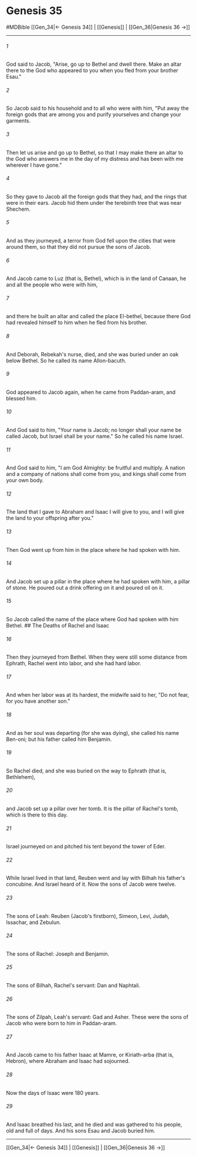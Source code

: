 # Genesis 35
#MDBible
[[Gen_34|← Genesis 34]] | [[Genesis]] | [[Gen_36|Genesis 36 →]]

***

###### 1 
God said to Jacob, "Arise, go up to Bethel and dwell there. Make an altar there to the God who appeared to you when you fled from your brother Esau." 

###### 2 
So Jacob said to his household and to all who were with him, "Put away the foreign gods that are among you and purify yourselves and change your garments. 

###### 3 
Then let us arise and go up to Bethel, so that I may make there an altar to the God who answers me in the day of my distress and has been with me wherever I have gone." 

###### 4 
So they gave to Jacob all the foreign gods that they had, and the rings that were in their ears. Jacob hid them under the terebinth tree that was near Shechem. 

###### 5 
And as they journeyed, a terror from God fell upon the cities that were around them, so that they did not pursue the sons of Jacob. 

###### 6 
And Jacob came to Luz (that is, Bethel), which is in the land of Canaan, he and all the people who were with him, 

###### 7 
and there he built an altar and called the place El-bethel, because there God had revealed himself to him when he fled from his brother. 

###### 8 
And Deborah, Rebekah's nurse, died, and she was buried under an oak below Bethel. So he called its name Allon-bacuth. 

###### 9 
God appeared to Jacob again, when he came from Paddan-aram, and blessed him. 

###### 10 
And God said to him, "Your name is Jacob; no longer shall your name be called Jacob, but Israel shall be your name." So he called his name Israel. 

###### 11 
And God said to him, "I am God Almighty: be fruitful and multiply. A nation and a company of nations shall come from you, and kings shall come from your own body. 

###### 12 
The land that I gave to Abraham and Isaac I will give to you, and I will give the land to your offspring after you." 

###### 13 
Then God went up from him in the place where he had spoken with him. 

###### 14 
And Jacob set up a pillar in the place where he had spoken with him, a pillar of stone. He poured out a drink offering on it and poured oil on it. 

###### 15 
So Jacob called the name of the place where God had spoken with him Bethel. ## The Deaths of Rachel and Isaac 

###### 16 
Then they journeyed from Bethel. When they were still some distance from Ephrath, Rachel went into labor, and she had hard labor. 

###### 17 
And when her labor was at its hardest, the midwife said to her, "Do not fear, for you have another son." 

###### 18 
And as her soul was departing (for she was dying), she called his name Ben-oni; but his father called him Benjamin. 

###### 19 
So Rachel died, and she was buried on the way to Ephrath (that is, Bethlehem), 

###### 20 
and Jacob set up a pillar over her tomb. It is the pillar of Rachel's tomb, which is there to this day. 

###### 21 
Israel journeyed on and pitched his tent beyond the tower of Eder. 

###### 22 
While Israel lived in that land, Reuben went and lay with Bilhah his father's concubine. And Israel heard of it. Now the sons of Jacob were twelve. 

###### 23 
The sons of Leah: Reuben (Jacob's firstborn), Simeon, Levi, Judah, Issachar, and Zebulun. 

###### 24 
The sons of Rachel: Joseph and Benjamin. 

###### 25 
The sons of Bilhah, Rachel's servant: Dan and Naphtali. 

###### 26 
The sons of Zilpah, Leah's servant: Gad and Asher. These were the sons of Jacob who were born to him in Paddan-aram. 

###### 27 
And Jacob came to his father Isaac at Mamre, or Kiriath-arba (that is, Hebron), where Abraham and Isaac had sojourned. 

###### 28 
Now the days of Isaac were 180 years. 

###### 29 
And Isaac breathed his last, and he died and was gathered to his people, old and full of days. And his sons Esau and Jacob buried him. 

***

[[Gen_34|← Genesis 34]] | [[Genesis]] | [[Gen_36|Genesis 36 →]]

